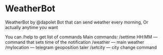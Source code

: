 # WeatherBot
WeatherBot by @dapolet
Bot that can send weather every morning, 
Or actually anytime you want

You can /help to get list of commands
Main commands:
/settime HH:MM — command that sets time of the notification
/weather — main weather 
/mylocation — telegram geoposition taler 
/setcity — city change command 